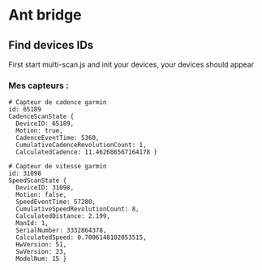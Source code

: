 # Ant bridge

## Find devices IDs
First start multi-scan.js and init your devices, your devices should appear

### Mes capteurs :

```
# Capteur de cadence garmin
id: 65189
CadenceScanState {
  DeviceID: 65189,
  Motion: true,
  CadenceEventTime: 5360,
  CumulativeCadenceRevolutionCount: 1,
  CalculatedCadence: 11.462686567164178 }

# Capteur de vitesse garmin
id: 31098
SpeedScanState {
  DeviceID: 31098,
  Motion: false,
  SpeedEventTime: 57280,
  CumulativeSpeedRevolutionCount: 8,
  CalculatedDistance: 2.199,
  ManId: 1,
  SerialNumber: 3332864378,
  CalculatedSpeed: 0.7006148102053515,
  HwVersion: 51,
  SwVersion: 23,
  ModelNum: 15 }

```
